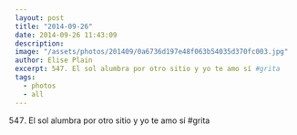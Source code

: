 ```yaml
---
layout: post
title: "2014-09-26"
date: 2014-09-26 11:43:09
description: 
image: "/assets/photos/201409/0a6736d197e48f063b54035d370fc003.jpg"
author: Elise Plain
excerpt: 547. El sol alumbra por otro sitio y yo te amo sí #grita
tags: 
  - photos
  - all
---
```


547. El sol alumbra por otro sitio y yo te amo sí #grita
<p></p>

